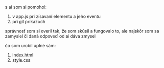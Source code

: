 s ai som si pomohol:

1. v app.js pri zísavaní elementu a jeho eventu
2. pri git príkazoch

správnosť som si overil tak, že som skúsil a fungovalo to, ale najskôr som sa zamyslel či daná odpoveď od ai dáva zmysel

čo som urobil úplné sám:

1. index.html
2. style.css
